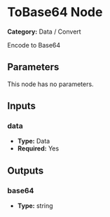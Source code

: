 
# ToBase64 Node

**Category:** Data / Convert

Encode to Base64

## Parameters

This node has no parameters.

## Inputs


### data
- **Type:** Data
- **Required:** Yes



## Outputs


### base64
- **Type:** string




